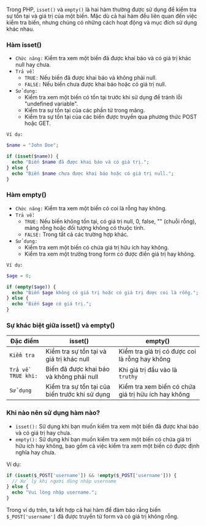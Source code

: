 Trong PHP, `isset()` và `empty()` là hai hàm thường được sử dụng để kiểm tra sự tồn tại và giá trị của một biến. Mặc dù cả hai hàm đều liên quan đến việc kiểm tra biến, nhưng chúng có những cách hoạt động và mục đích sử dụng khác nhau.

### Hàm isset()

- `Chức năng:` Kiểm tra xem một biến đã được khai báo và có giá trị khác null hay chưa.
- `Trả về:`
    - `TRUE:` Nếu biến đã được khai báo và không phải null.
    - `FALSE:` Nếu biến chưa được khai báo hoặc có giá trị null.
- `Sử dụng:`
    - Kiểm tra xem một biến có tồn tại trước khi sử dụng để tránh lỗi "undefined variable".
    - Kiểm tra sự tồn tại của các phần tử trong mảng.
    - Kiểm tra sự tồn tại của các biến được truyền qua phương thức POST hoặc GET.

`Ví dụ:`

```php
$name = "John Doe";

if (isset($name)) {
  echo "Biến $name đã được khai báo và có giá trị.";
} else {
  echo "Biến $name chưa được khai báo hoặc có giá trị null.";
}
```

### Hàm empty()

- `Chức năng:` Kiểm tra xem một biến có coi là rỗng hay không.
- `Trả về:`
    - `TRUE:` Nếu biến không tồn tại, có giá trị null, 0, false, "" (chuỗi rỗng), mảng rỗng hoặc đối tượng không có thuộc tính.
    - `FALSE:` Trong tất cả các trường hợp khác.
- `Sử dụng:`
    - Kiểm tra xem một biến có chứa giá trị hữu ích hay không.
    - Kiểm tra xem một trường trong form có được điền giá trị hay không.

`Ví dụ:`

```php
$age = 0;

if (empty($age)) {
  echo "Biến $age không có giá trị hoặc có giá trị được coi là rỗng.";
} else {
  echo "Biến $age có giá trị.";
}
```

### Sự khác biệt giữa isset() và empty()

| Đặc điểm | isset() | empty() |
|---|---|---|
| `Kiểm tra` | Kiểm tra sự tồn tại và giá trị khác null | Kiểm tra giá trị có được coi là rỗng hay không |
| `Trả về TRUE khi:` | Biến đã được khai báo và không phải null | Khi giá trị đầu vào là `truthy` |
| `Sử dụng` | Kiểm tra sự tồn tại của biến trước khi sử dụng | Kiểm tra xem biến có chứa giá trị hữu ích hay không |

### Khi nào nên sử dụng hàm nào?

- `isset():` Sử dụng khi bạn muốn kiểm tra xem một biến đã được khai báo và có giá trị hay chưa.
- `empty():` Sử dụng khi bạn muốn kiểm tra xem một biến có chứa giá trị hữu ích hay không, bao gồm cả việc kiểm tra xem một biến có được định nghĩa hay chưa.

Ví dụ:

```php
if (isset($_POST['username']) && !empty($_POST['username'])) {
  // Xử lý khi người dùng nhập username
} else {
  echo "Vui lòng nhập username.";
}
```

Trong ví dụ trên, ta kết hợp cả hai hàm để đảm bảo rằng biến `$_POST['username']` đã được truyền từ form và có giá trị không rỗng.
